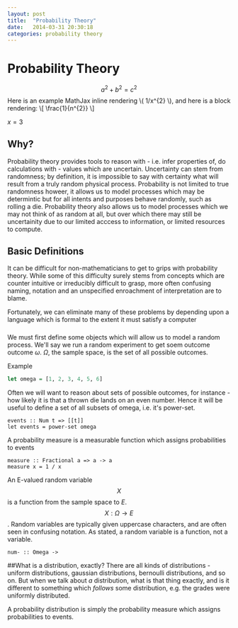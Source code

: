 ```yaml
---
layout: post
title:  "Probability Theory"
date:   2014-03-31 20:30:18
categories: probability theory
---
```

<script type="text/javascript" src="http://cdn.mathjax.org/mathjax/latest/MathJax.js?config=TeX-AMS-MML_HTMLorMML"></script>

# Probability Theory
$$a^2 + b^2 = c^2$$
Here is an example MathJax inline rendering \\( 1/x^{2} \\), and here is a block rendering: 
\\[ \frac{1}{n^{2}} \\]


$x = 3$
## Why?
Probability theory provides tools to reason with - i.e. infer properties of, do calculations with - values which are uncertain.
Uncertainty can stem from randomness; by definition, it is impossible to say with certainty what will result from a truly random physical process.
Probability is not limited to true randomness howeer, it allows us to model processes which may be determintic but for all intents and purposes behave randomly, such as rolling a die.
Probability theory also allows us to model processes which we may not think of as random at all, but over which there may still be uncertainity due to our limited acccess to information, or limited resources to compute.

## Basic Definitions
It can be difficult for non-mathematicians to get to grips with probability theory.
While some of this difficulty surely stems from concepts which are counter intuitive or irreducibly difficult to grasp, more often confusing naming,  notation and an unspecified enroachment of interpretation are to blame.

Fortunately, we can eliminate many of these problems by depending upon a language which is formal to the extent it must satisfy a computer 

###
We must first define some objects which will allow us to model a random process.
We'll say we run a random experiment to get soem outcome outcome $\omega$.
$\Omega$, the sample space, is the set of all possible outcomes.

Example
```Haskell
let omega = [1, 2, 3, 4, 5, 6]
```

Often we will want to reason about sets of possible outcomes, for instance - how likely it is that a thrown die lands on an even number.
Hence it will be useful to define a set of all subsets of omega, i.e. it's power-set. 

```
events :: Num t => [[t]]
let events = power-set omega
```

A probability measure is a measurable function which assigns probabilities to events
```
measure :: Fractional a => a -> a
measure x = 1 / x
```

An E-valued random variable $$X$$ is a function from the sample space to $E$.
$$X:\Omega \rightarrow E$$.
Random variables are typically given uppercase characters, and are often seen in confusing notation.
As stated, a random variable is a function, not a variable.

```
num- :: Omega -> 
```

##What is a distribution, exactly?
There are all kinds of distributions - uniform distributions, gaussian distributions, bernoulli distributions, and so on.
But when we talk about *a* distribution, what is that thing exactly, and is it different to something which *follows* some distribution, e.g. the grades were uniformly distributed.

A probability distribution is simply the probability measure which assigns probabilities to events.